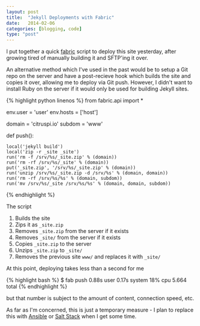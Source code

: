```yaml
---
layout: post
title:  "Jekyll Deployments with Fabric"
date:   2014-02-06
categories: [blogging, code]
type: "post"
---
```


I put together a quick [fabric][0] script to deploy this site yesterday, after growing tired of manually building it and SFTP'ing it over. 

An alternative method which I've used in the past would be to setup a Git repo on the server and have a post-recieve hook which builds the site and copies it over, allowing me to deploy via Git push. However, I didn't want to install Ruby on the server if it would only be used for building Jekyll sites.

{% highlight python linenos %}
from fabric.api import *

env.user = 'user'
env.hosts = ['host']

domain = 'citruspi.io'
subdom = 'www'

def push():

    local('jekyll build')
    local('zip -r _site _site')
    run('rm -f /srv/%s/_site.zip' % (domain))
    run('rm -rf /srv/%s/_site' % (domain))
    put('_site.zip', '/srv/%s/_site.zip' % (domain))
    run('unzip /srv/%s/_site.zip -d /srv/%s' % (domain, domain))
    run('rm -rf /srv/%s/%s' % (domain, subdom))
    run('mv /srv/%s/_site /srv/%s/%s' % (domain, domain, subdom))

{% endhighlight %}

The script

1. Builds the site
2. Zips it as `_site.zip`
3. Removes `_site.zip` from the server if it exists
4. Removes `_site/` from the server if it exists
5. Copies `_site.zip` to the server
6. Unzips `_site.zip` to `_site/`
7. Removes the previous site `www/` and replaces it with `_site/`

At this point, deploying takes less than a second for me

{% highlight bash %}
$ fab push  0.88s user 0.17s system 18% cpu 5.664 total
{% endhighlight %}

but that number is subject to the amount of content, connection speed, etc.

As far as I'm concerned, this is just a temporary measure - I plan to replace this with [Ansible][1] or [Salt Stack][2] when I get some time.

[0]: http://fabfile.org
[1]: http://www.ansible.com
[2]: http://www.saltstack.com